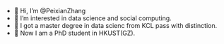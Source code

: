 - 👋 Hi, I’m @PeixianZhang
- 👀 I’m interested in data science and social computing.
- 🌱 I got a master degree in data scienc from KCL pass with distinction.
- 🌱 Now I am a PhD student in HKUST(GZ).

<!---
PeixianZhang/PeixianZhang is a ✨ special ✨ repository because its `README.md` (this file) appears on your GitHub profile.
You can click the Preview link to take a look at your changes.
--->
